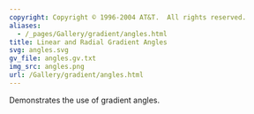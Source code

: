 ```yaml
---
copyright: Copyright © 1996-2004 AT&T.  All rights reserved.
aliases:
  - /_pages/Gallery/gradient/angles.html
title: Linear and Radial Gradient Angles
svg: angles.svg
gv_file: angles.gv.txt
img_src: angles.png
url: /Gallery/gradient/angles.html
---
```

Demonstrates the use of gradient angles.
